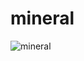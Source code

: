 mineral
============

![mineral](http://upload.wikimedia.org/wikipedia/commons/d/d9/Biotite-Orthoclase-229808.jpg "Biotite Orthoclase")